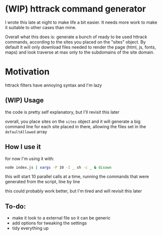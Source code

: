 # (WIP) httrack command generator

I wrote this late at night to make life a bit easier. It needs more work to make it suitable to other cases than mine.

Overall what this does is: generate a bunch of ready to be used httrack commands, according to the sites you placed on the "sites" object. By default it will only download files needed to render the page (html, js, fonts, maps) and look traverse at max only to the subdomains of the site domain.

# Motivation

httrack filters have annoying syntax and I'm lazy

## (WIP) Usage

the code is pretty self explanatory, but I'll revisit this later

overall, you place sites on the `sites` object and it will generate a big command line for each site placed in there, allowing the files set in the `defaultAllowed` array 

## How I use it

for now I'm using it with:
```bash
node index.js | xargs -P 10 -I _ sh -c _ & disown
```

this will start 10 parallel calls at a time, running the commands that were generated from the script, line by line

this could probably work better, but I'm tired and will revisit this later

## To-do:

- make it look to a external file so it can be generic
- add options for tweaking the settings
- tidy everything up
